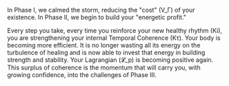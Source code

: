 In Phase I, we calmed the storm, reducing the "cost" (V_Γ) of your existence. In Phase II, we begin to build your "energetic profit."

Every step you take, every time you reinforce your new healthy rhythm (Ki), you are strengthening your internal Temporal Coherence (Kτ). Your body is becoming more efficient. It is no longer wasting all its energy on the turbulence of healing and is now able to invest that energy in building strength and stability. Your Lagrangian (𝓛_p) is becoming positive again. This surplus of coherence is the momentum that will carry you, with growing confidence, into the challenges of Phase III.